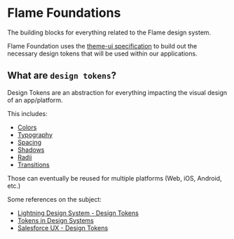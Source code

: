 # Flame Foundations

The building blocks for everything related to the Flame design system.

Flame Foundation uses the [theme-ui specification](https://theme-ui.com/theme-spec) to build out
the necessary design tokens that will be used within our applications.

## What are `design tokens`?

Design Tokens are an abstraction for everything impacting the visual design of an app/platform.

This includes:

- [Colors](#colors)
- [Typography](#typography)
- [Spacing](#spacing)
- [Shadows](#shadows)
- [Radii](#radii)
- [Transitions](#transitions)

Those can eventually be reused for multiple platforms (Web, iOS, Android, etc.)

Some references on the subject:

- [Lightning Design System - Design Tokens](https://www.lightningdesignsystem.com/design-tokens/)
- [Tokens in Design Systems](https://medium.com/eightshapes-llc/tokens-in-design-systems-25dd82d58421)
- [Salesforce UX - Design Tokens](https://github.com/salesforce-ux/design-system/wiki/Design-Tokens)
